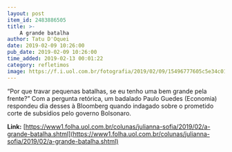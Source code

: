 ```yaml
---
layout: post
item_id: 2483886505
title: >-
    A grande batalha
author: Tatu D'Oquei
date: 2019-02-09 10:26:00
pub_date: 2019-02-09 10:26:00
time_added: 2019-02-13 00:01:22
category: refletimos
image: https://f.i.uol.com.br/fotografia/2019/02/09/15496777605c5e34c01abb7_1549677760_3x2_rt.jpg
---
```


“Por que travar pequenas batalhas, se eu tenho uma bem grande pela frente?” Com a pergunta retórica, um badalado Paulo Guedes (Economia) respondeu dia desses à Bloomberg quando indagado sobre o prometido corte de subsídios pelo governo Bolsonaro.

**Link:** [https://www1.folha.uol.com.br/colunas/julianna-sofia/2019/02/a-grande-batalha.shtml](https://www1.folha.uol.com.br/colunas/julianna-sofia/2019/02/a-grande-batalha.shtml)


